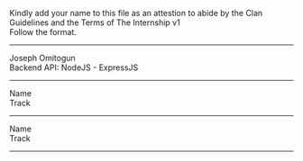 Kindly add your name to this file as an attestion to abide by the Clan Guidelines and the Terms of The Internship v1
<br/> Follow the format.<br/> 
___
Joseph Omitogun<br/>
Backend API: NodeJS - ExpressJS
___
Name <br/>
Track
___
Name <br/>
Track
___
